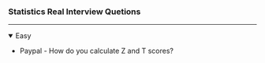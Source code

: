 ### Statistics Real Interview Quetions
---

<details open>
  <summary> Easy </summary>
  
  - Paypal - How do you calculate Z and T scores?

  
</details>
